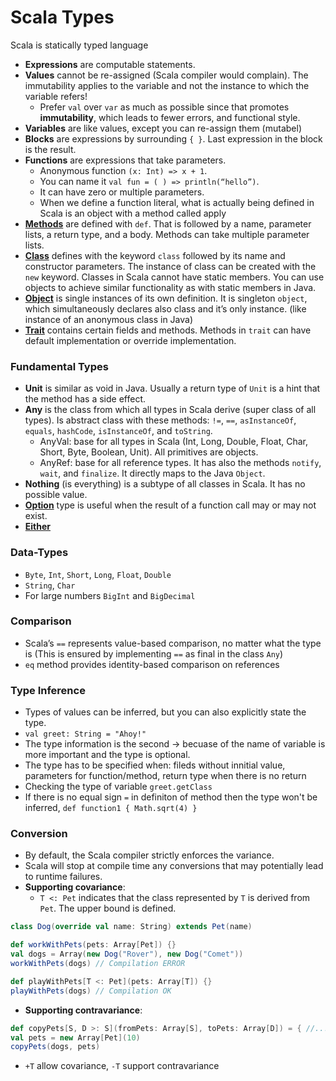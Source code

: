 Scala Types
==============
Scala is statically typed language

- **Expressions** are computable statements.
- **Values** cannot be re-assigned (Scala compiler would complain). The immutability applies to the variable and not the instance to which the variable refers!
  - Prefer `val` over `var` as much as possible since that promotes **immutability**, which leads to fewer errors, and functional style. 
- **Variables** are like values, except you can re-assign them (mutabel)
- **Blocks** are expressions by surrounding `{ }`. Last expression in the block is the result.
- **Functions** are expressions that take parameters.
  - Anonymous function `(x: Int) => x + 1`.
  - You can name it `val fun = ( ) => println(“hello”)`.
  - It can have zero or multiple parameters.
  - When we define a function literal, what is actually being defined in Scala is an object with a method called apply
- [**Methods**](https://github.com/OndrejKucera/knowledge_scala/blob/master/Functions.md) are defined with `def`. That is followed by a name, parameter lists, a return type, and a body. Methods can take multiple parameter lists.
- [**Class**](https://github.com/OndrejKucera/knowledge_scala/blob/master/OOP.md#class) defines with the keyword `class` followed by its name and constructor parameters. The instance of class can be created with the `new` keyword. Classes in Scala cannot have static members. You can use objects to achieve similar functionality as with static members in Java.
- [**Object**](https://github.com/OndrejKucera/knowledge_scala/blob/master/OOP.md#object) is single instances of its own definition. It is singleton `object`, which simultaneously declares also class and it’s only instance. (like instance of an anonymous class in Java)
- [**Trait**](https://github.com/OndrejKucera/knowledge_scala/blob/master/OOP.md#traits) contains certain fields and methods. Methods in `trait` can have default implementation or override implementation.

### Fundamental Types
- **Unit** is similar as void in Java. Usually a return type of `Unit` is a hint that the method has a side effect.
- **Any** is the class from which all types in Scala derive (super class of all types). Is abstract class with these methods: `!=`, `==`, `asInstanceOf`, `equals`, `hashCode`, `isInstanceOf`, and `toString`.
  - AnyVal: base for all types in Scala (Int, Long, Double, Float, Char, Short, Byte, Boolean, Unit). All primitives are objects.
  - AnyRef: base for all reference types. It has also the methods `notify`, `wait`, and `finalize`. It directly maps to the Java `Object`.
- **Nothing** (is everything) is a subtype of all classes in Scala. It has no possible value.
- [**Option**](https://github.com/OndrejKucera/knowledge_scala/blob/master/Error_Handling.md#option--either) type is useful when the result of a function call may or may not exist.
- [**Either**](https://github.com/OndrejKucera/knowledge_scala/blob/master/Error_Handling.md#option--either)

### Data-Types
- `Byte`, `Int`, `Short`, `Long`, `Float`, `Double`
- `String`, `Char`
- For large numbers `BigInt` and `BigDecimal`

### Comparison
- Scala’s `==` represents value-based comparison, no matter what the type is (This is ensured by implementing `==` as final in the class `Any`)
- `eq` method provides identity-based comparison on references

### Type Inference
- Types of values can be inferred, but you can also explicitly state the type.
- `val greet: String = "Ahoy!"`
- The type information is the second -> becuase of the name of variable is more important and the type is optional.
- The type has to be specified when: fileds without innitial value, parameters for function/method, return type when there is no return
- Checking the type of variable `greet.getClass`
- If there is no equal sign `=` in definiton of method then the type won't be inferred, `def function1 { Math.sqrt(4) }`

### Conversion
- By default, the Scala compiler strictly enforces the variance.
- Scala will stop at compile time any conversions that may potentially lead to runtime failures.
- **Supporting covariance**:
  - `T <: Pet` indicates that the class represented by `T` is derived from `Pet`. The upper bound is defined.
```scala
class Dog(override val name: String) extends Pet(name)

def workWithPets(pets: Array[Pet]) {}
val dogs = Array(new Dog("Rover"), new Dog("Comet"))
workWithPets(dogs) // Compilation ERROR

def playWithPets[T <: Pet](pets: Array[T]) {}
playWithPets(dogs) // Compilation OK
```
- **Supporting contravariance**:
```scala
def copyPets[S, D >: S](fromPets: Array[S], toPets: Array[D]) = { //... }
val pets = new Array[Pet](10)
copyPets(dogs, pets)
```
- `+T` allow covariance, `-T` support contravariance


